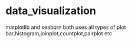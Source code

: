 # data_visualization
matplotlib and seaborn both uses
all types of plot bar,histogram,joinplot,countplot,pairplot etc
